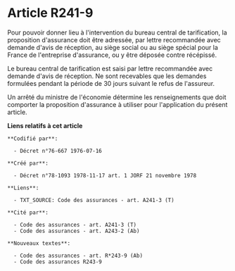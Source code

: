 # Article R241-9

Pour pouvoir donner lieu à l'intervention du bureau central de tarification, la proposition d'assurance doit être adressée,
par lettre recommandée avec demande d'avis de réception, au siège social ou au siège spécial pour la France de l'entreprise
d'assurance, ou y être déposée contre récépissé.

Le bureau central de tarification est saisi par lettre recommandée avec demande d'avis de réception. Ne sont recevables que
les demandes formulées pendant la période de 30 jours suivant le refus de l'assureur.

Un arrêté du ministre de l'économie détermine les renseignements que doit comporter la proposition d'assurance à utiliser
pour l'application du présent article.

**Liens relatifs à cet article**

	**Codifié par**:

	  - Décret n°76-667 1976-07-16

	**Créé par**:

	  - Décret n°78-1093 1978-11-17 art. 1 JORF 21 novembre 1978

	**Liens**:

	  - TXT_SOURCE: Code des assurances - art. A241-3 (T)

	**Cité par**:

	  - Code des assurances - art. A241-3 (T)
	  - Code des assurances - art. A243-2 (Ab)

	**Nouveaux textes**:

	  - Code des assurances - art. R*243-9 (Ab)
	  - Code des assurances R243-9
